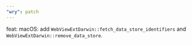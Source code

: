 ```yaml
---
"wry": patch
---
```


feat: macOS: add `WebViewExtDarwin::fetch_data_store_identifiers` and `WebViewExtDarwin::remove_data_store`.
